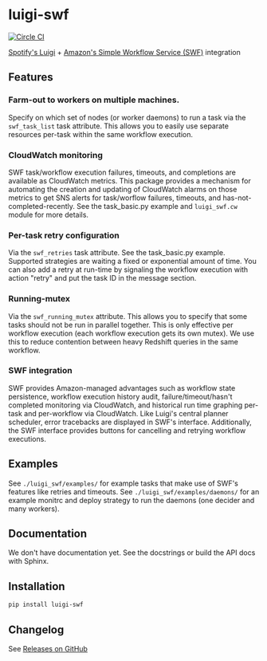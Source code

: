 luigi-swf
=========

[![Circle CI](https://circleci.com/gh/RUNDSP/luigi-swf.svg?style=svg)](https://circleci.com/gh/RUNDSP/luigi-swf)

[Spotify's Luigi](https://github.com/spotify/luigi) + [Amazon's Simple Workflow Service (SWF)](http://aws.amazon.com/swf/) integration

## Features

### Farm-out to workers on multiple machines.

Specify on which set of nodes (or worker daemons) to run a task via the
`swf_task_list` task attribute. This allows you to easily use separate
resources per-task within the same workflow execution.

### CloudWatch monitoring

SWF task/workflow execution failures, timeouts, and completions are available
as CloudWatch metrics. This package provides a mechanism for automating
the creation and updating of CloudWatch alarms on those metrics to get
SNS alerts for task/worflow failures, timeouts, and has-not-completed-recently.
See the task_basic.py example and `luigi_swf.cw` module for more details.

### Per-task retry configuration

Via the `swf_retries` task attribute. See the task_basic.py example.
Supported strategies are waiting a fixed or exponential amount of time.
You can also add a retry at run-time by signaling the workflow execution
with action "retry" and put the task ID in the message section.

### Running-mutex

Via the `swf_running_mutex` attribute. This allows you to specify that some
tasks should not be run in parallel together. This is only effective per
workflow execution (each workflow execution gets its own mutex). We use this
to reduce contention between heavy Redshift queries in the same workflow.

### SWF integration

SWF provides Amazon-managed advantages such as
workflow state persistence, workflow execution history audit,
failure/timeout/hasn't completed monitoring via CloudWatch, and historical run
time graphing per-task and per-workflow via CloudWatch. Like Luigi's central
planner scheduler, error tracebacks are displayed in SWF's interface.
Additionally, the SWF interface provides buttons for cancelling and retrying
workflow executions.

## Examples

See `./luigi_swf/examples/` for example tasks that make use of SWF's features
like retries and timeouts. See `./luigi_swf/examples/daemons/` for an example
monitrc and deploy strategy to run the daemons (one decider and many
workers).

## Documentation

We don't have documentation yet. See the docstrings or build the API docs
with Sphinx.

## Installation

```bash
pip install luigi-swf
```

## Changelog

See [Releases on GitHub](https://github.com/RUNDSP/luigi-swf/releases)
